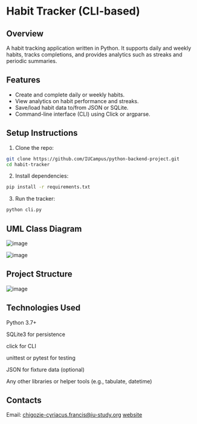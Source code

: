 # Habit Tracker (CLI-based)

## Overview
A habit tracking application written in Python. It supports daily and weekly habits, tracks completions, and provides analytics such as streaks and periodic summaries.

## Features
- Create and complete daily or weekly habits.
- View analytics on habit performance and streaks.
- Save/load habit data to/from JSON or SQLite.
- Command-line interface (CLI) using Click or argparse.

## Setup Instructions
1. Clone the repo:
```bash
git clone https://github.com/IUCampus/python-backend-project.git
cd habit-tracker
```

2. Install dependencies:
```bash
pip install -r requirements.txt
```

3. Run the tracker:
```bash
python cli.py
```

## UML Class Diagram

![image](https://github.com/user-attachments/assets/5fac31e7-2926-429f-9bb2-c5a58fe7aebe)

![image](https://github.com/user-attachments/assets/26b47ce7-8d3e-4570-b1bb-6721f0f59bdb)


## Project Structure

![image](https://github.com/user-attachments/assets/77504591-fdeb-4233-9258-fcabcbc79a9a)


## Technologies Used

Python 3.7+

SQLite3 for persistence

click for CLI

unittest or pytest for testing

JSON for fixture data (optional)

Any other libraries or helper tools (e.g., tabulate, datetime)


## Contacts

Email: chigozie-cyriacus.francis@iu-study.org
[website](https://franciswebandapp.com)
